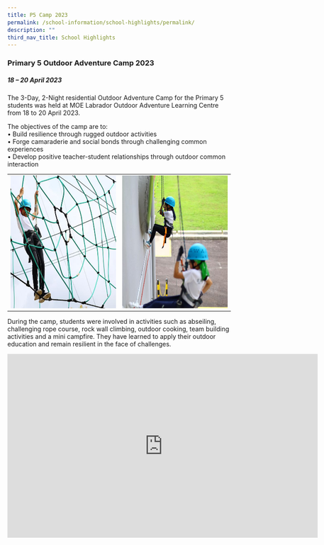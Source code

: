 ```yaml
---
title: P5 Camp 2023
permalink: /school-information/school-highlights/permalink/
description: ""
third_nav_title: School Highlights
---
```

### Primary 5 Outdoor Adventure Camp 2023

##### 18 – 20 April 2023

The 3-Day, 2-Night residential Outdoor Adventure Camp for the Primary 5 students was held at MOE Labrador Outdoor Adventure Learning Centre from 18 to 20 April 2023.

The objectives of the camp are to:<br>
•	Build resilience through rugged outdoor activities<br>
•	Forge camaraderie and social bonds through challenging common experiences<br>
•	Develop positive teacher-student relationships through outdoor common interaction<br>

<table>
<tbody><tr>
		<td><img alt="p5camp01" src="/images/P5%20Camp%202023/spidergirl.jpeg" style="width:500px;height:300px;"> </td>
		<td><img alt="p5camp02" src="/images/P5%20Camp%202023/i%20got%20this.jpeg" style="width:500px;height:300px;"> </td>
</tr></tbody></table>


During the camp, students were involved in activities such as abseiling, challenging rope course, rock wall climbing, outdoor cooking, team building activities and a mini campfire. They have learned to apply their outdoor education and remain resilient in the face of challenges.

<center>
<iframe allowfullscreen="" allow="accelerometer; autoplay; clipboard-write; encrypted-media; gyroscope; picture-in-picture; web-share" frameborder="0" title="YouTube video player" src="https://www.youtube.com/embed/XHU0j5PKUgs" height="415" width="700"></iframe></center>